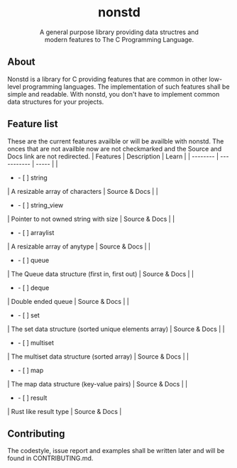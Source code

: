 <div align="center">
    <h1>nonstd</h1>
    <p>
        A general purpose library providing data structres and<br>modern features to The C
        Programming Language.
    </p>
</div>

## About
Nonstd is a library for C providing features that are common in other low-level
programming languages. The implementation of such features shall be simple and readable.
With nonstd, you don't have to implement common data structures for your projects.

## Feature list
These are the current features availble or will be availble with nonstd. The onces that
are not availble now are not checkmarked and the Source and Docs link are not redirected.
| Features | Description | Learn |
| -------- | ----------- | ----- |
| <ul><li>- [ ] string</li></ul>   | A resizable array of characters | Source & Docs |
| <ul><li>- [ ] string_view</li></ul> | Pointer to not owned string with size | Source & Docs |
| <ul><li>- [ ] arraylist</li></ul> | A resizable array of anytype | Source & Docs |
| <ul><li>- [ ] queue</li></ul> | The Queue data structure (first in, first out) | Source & Docs |
| <ul><li>- [ ] deque</li></ul> | Double ended queue | Source & Docs |
| <ul><li>- [ ] set</li></ul> | The set data structure (sorted unique elements array) | Source & Docs |
| <ul><li>- [ ] multiset</li></ul> | The multiset data structure (sorted array) | Source & Docs |
| <ul><li>- [ ] map</li></ul> | The map data structure (key-value pairs) | Source & Docs |
| <ul><li>- [ ] result</li></ul> | Rust like result type | Source & Docs |

## Contributing
The codestyle, issue report and examples shall be written later and will be found in
CONTRIBUTING.md.

